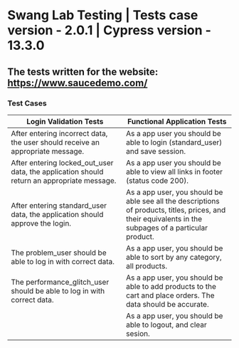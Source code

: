 # Swang Lab Testing | Tests case version - 2.0.1 | Cypress version - 13.3.0

## The tests written for the website: https://www.saucedemo.com/

### Test Cases

| Login Validation Tests                                                                     | Functional Application Tests                                                                                                                           |
| ------------------------------------------------------------------------------------------ | ------------------------------------------------------------------------------------------------------------------------------------------------------ |
| After entering incorrect data, the user should receive an appropriate message.             | As a app user you should be able to login (standard_user) and save session.                                                                            |
| After entering locked_out_user data, the application should return an appropriate message. | As a app user you should be able to view all links in footer (status code 200).                                                                        |
| After entering standard_user data, the application should approve the login.               | As a app user, you should be able see all the descriptions of products, titles, prices, and their equivalents in the subpages of a particular product. |
| The problem_user should be able to log in with correct data.                               | As a app user, you should be able to sort by any category, all products.                                                                               |
| The performance_glitch_user should be able to log in with correct data.                    | As a app user, you should be able to add products to the cart and place orders. The data should be accurate.                                           |
|                                                                                            | As a app user, you should be able to logout, and clear sesion.                                                                                         |
